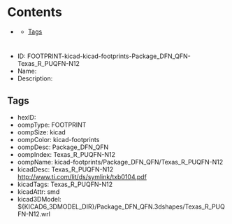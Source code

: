 



Contents
========

* [](#)
	* [Tags](#tags)

# 

- ID: FOOTPRINT-kicad-kicad-footprints-Package_DFN_QFN-Texas_R_PUQFN-N12
- Name: 
- Description: 

## Tags

- hexID: 
- oompType: FOOTPRINT
- oompSize: kicad
- oompColor: kicad-footprints
- oompDesc: Package_DFN_QFN
- oompIndex: Texas_R_PUQFN-N12
- oompName: kicad-footprints/Package_DFN_QFN/Texas_R_PUQFN-N12
- kicadDesc: Texas_R_PUQFN-N12 http://www.ti.com/lit/ds/symlink/txb0104.pdf
- kicadTags: Texas_R_PUQFN-N12
- kicadAttr: smd
- kicad3DModel: ${KICAD6_3DMODEL_DIR}/Package_DFN_QFN.3dshapes/Texas_R_PUQFN-N12.wrl
